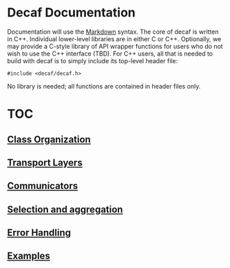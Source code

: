 # Decaf Documentation

Documentation will use the [Markdown](http://daringfireball.net/projects/markdown/) syntax. The core of decaf is written in C++. Individual lower-level libraries are in either C or C++. Optionally, we may provide a C-style library of API wrapper functions for users who do not wish to use the C++ interface (TBD). For C++ users, all that is needed to build with decaf is to simply include its top-level header file:

```
#include <decaf/decaf.h>
```
No library is needed; all functions are contained in header files only.

# TOC

## [Class Organization](classes.md)

## [Transport Layers](transport.md)

## [Communicators](comm.md)

## [Selection and aggregation](select.md)

## [Error Handling](errors.md)

## [Examples](examples.md)
